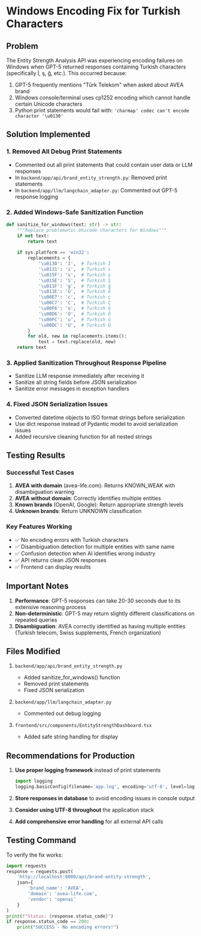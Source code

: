 # Windows Encoding Fix for Turkish Characters

## Problem
The Entity Strength Analysis API was experiencing encoding failures on Windows when GPT-5 returned responses containing Turkish characters (specifically İ, ş, ğ, etc.). This occurred because:

1. GPT-5 frequently mentions "Türk Telekom" when asked about AVEA brand
2. Windows console/terminal uses cp1252 encoding which cannot handle certain Unicode characters
3. Python print statements would fail with: `'charmap' codec can't encode character '\u0130'`

## Solution Implemented

### 1. Removed All Debug Print Statements
- Commented out all print statements that could contain user data or LLM responses
- In `backend/app/api/brand_entity_strength.py`: Removed print statements
- In `backend/app/llm/langchain_adapter.py`: Commented out GPT-5 response logging

### 2. Added Windows-Safe Sanitization Function
```python
def sanitize_for_windows(text: str) -> str:
    """Replace problematic Unicode characters for Windows"""
    if not text:
        return text
    
    if sys.platform == 'win32':
        replacements = {
            '\u0130': 'I',  # Turkish İ
            '\u0131': 'i',  # Turkish ı  
            '\u015F': 's',  # Turkish ş
            '\u015E': 'S',  # Turkish Ş
            '\u011F': 'g',  # Turkish ğ
            '\u011E': 'G',  # Turkish Ğ
            '\u00E7': 'c',  # Turkish ç
            '\u00C7': 'C',  # Turkish Ç
            '\u00F6': 'o',  # Turkish ö
            '\u00D6': 'O',  # Turkish Ö
            '\u00FC': 'u',  # Turkish ü
            '\u00DC': 'U',  # Turkish Ü
        }
        for old, new in replacements.items():
            text = text.replace(old, new)
    return text
```

### 3. Applied Sanitization Throughout Response Pipeline
- Sanitize LLM response immediately after receiving it
- Sanitize all string fields before JSON serialization
- Sanitize error messages in exception handlers

### 4. Fixed JSON Serialization Issues
- Converted datetime objects to ISO format strings before serialization
- Use dict response instead of Pydantic model to avoid serialization issues
- Added recursive cleaning function for all nested strings

## Testing Results

### Successful Test Cases
1. **AVEA with domain** (avea-life.com): Returns KNOWN_WEAK with disambiguation warning
2. **AVEA without domain**: Correctly identifies multiple entities
3. **Known brands** (OpenAI, Google): Return appropriate strength levels
4. **Unknown brands**: Return UNKNOWN classification

### Key Features Working
- ✅ No encoding errors with Turkish characters
- ✅ Disambiguation detection for multiple entities with same name
- ✅ Confusion detection when AI identifies wrong industry
- ✅ API returns clean JSON responses
- ✅ Frontend can display results

## Important Notes

1. **Performance**: GPT-5 responses can take 20-30 seconds due to its extensive reasoning process
2. **Non-deterministic**: GPT-5 may return slightly different classifications on repeated queries
3. **Disambiguation**: AVEA correctly identified as having multiple entities (Turkish telecom, Swiss supplements, French organization)

## Files Modified

1. `backend/app/api/brand_entity_strength.py`
   - Added sanitize_for_windows() function
   - Removed print statements
   - Fixed JSON serialization

2. `backend/app/llm/langchain_adapter.py`
   - Commented out debug logging

3. `frontend/src/components/EntityStrengthDashboard.tsx`
   - Added safe string handling for display

## Recommendations for Production

1. **Use proper logging framework** instead of print statements
   ```python
   import logging
   logging.basicConfig(filename='app.log', encoding='utf-8', level=logging.DEBUG)
   ```

2. **Store responses in database** to avoid encoding issues in console output

3. **Consider using UTF-8 throughout** the application stack

4. **Add comprehensive error handling** for all external API calls

## Testing Command

To verify the fix works:
```python
import requests
response = requests.post(
    'http://localhost:8000/api/brand-entity-strength',
    json={
        'brand_name': 'AVEA',
        'domain': 'avea-life.com',
        'vendor': 'openai'
    }
)
print(f"Status: {response.status_code}")
if response.status_code == 200:
    print("SUCCESS - No encoding errors!")
```